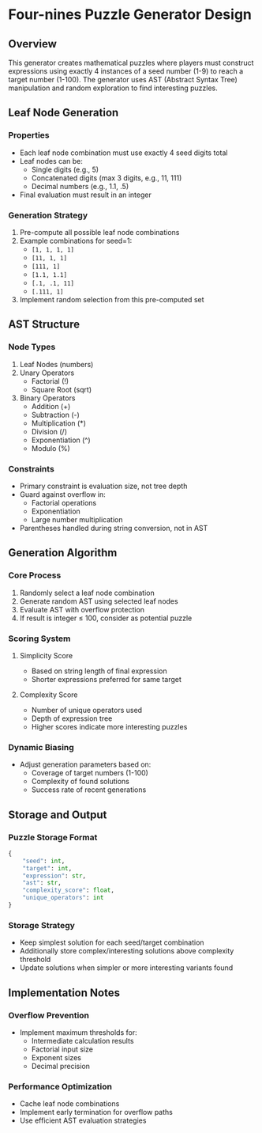 # Four-nines Puzzle Generator Design

## Overview
This generator creates mathematical puzzles where players must construct expressions using exactly 4 instances of a seed number (1-9) to reach a target number (1-100). The generator uses AST (Abstract Syntax Tree) manipulation and random exploration to find interesting puzzles.

## Leaf Node Generation

### Properties
- Each leaf node combination must use exactly 4 seed digits total
- Leaf nodes can be:
  - Single digits (e.g., 5)
  - Concatenated digits (max 3 digits, e.g., 11, 111)
  - Decimal numbers (e.g., 1.1, .5)
- Final evaluation must result in an integer

### Generation Strategy
1. Pre-compute all possible leaf node combinations
2. Example combinations for seed=1:
   - `[1, 1, 1, 1]`
   - `[11, 1, 1]`
   - `[111, 1]`
   - `[1.1, 1.1]`
   - `[.1, .1, 11]`
   - `[.111, 1]`
3. Implement random selection from this pre-computed set

## AST Structure

### Node Types
1. Leaf Nodes (numbers)
2. Unary Operators
   - Factorial (!)
   - Square Root (sqrt)
3. Binary Operators
   - Addition (+)
   - Subtraction (-)
   - Multiplication (*)
   - Division (/)
   - Exponentiation (^)
   - Modulo (%)

### Constraints
- Primary constraint is evaluation size, not tree depth
- Guard against overflow in:
  - Factorial operations
  - Exponentiation
  - Large number multiplication
- Parentheses handled during string conversion, not in AST

## Generation Algorithm

### Core Process
1. Randomly select a leaf node combination
2. Generate random AST using selected leaf nodes
3. Evaluate AST with overflow protection
4. If result is integer ≤ 100, consider as potential puzzle

### Scoring System
1. Simplicity Score
   - Based on string length of final expression
   - Shorter expressions preferred for same target

2. Complexity Score
   - Number of unique operators used
   - Depth of expression tree
   - Higher scores indicate more interesting puzzles

### Dynamic Biasing
- Adjust generation parameters based on:
  - Coverage of target numbers (1-100)
  - Complexity of found solutions
  - Success rate of recent generations

## Storage and Output

### Puzzle Storage Format
```python
{
    "seed": int,
    "target": int,
    "expression": str,
    "ast": str,
    "complexity_score": float,
    "unique_operators": int
}
```

### Storage Strategy
- Keep simplest solution for each seed/target combination
- Additionally store complex/interesting solutions above complexity threshold
- Update solutions when simpler or more interesting variants found

## Implementation Notes

### Overflow Prevention
- Implement maximum thresholds for:
  - Intermediate calculation results
  - Factorial input size
  - Exponent sizes
  - Decimal precision

### Performance Optimization
- Cache leaf node combinations
- Implement early termination for overflow paths
- Use efficient AST evaluation strategies 